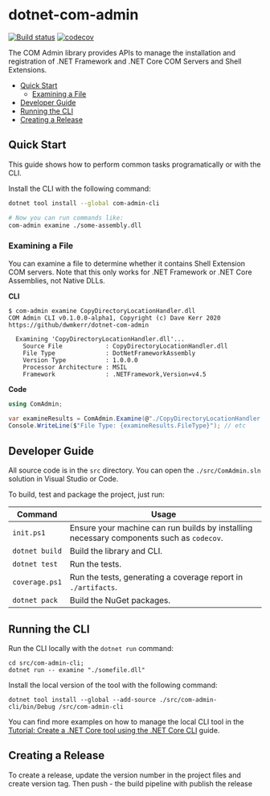 # dotnet-com-admin

[![Build status](https://ci.appveyor.com/api/projects/status/nueh3x0o7b7xsi4x?svg=true)](https://ci.appveyor.com/project/dwmkerr/dotnet-com-admin) [![codecov](https://codecov.io/gh/dwmkerr/dotnet-com-admin/branch/master/graph/badge.svg)](https://codecov.io/gh/dwmkerr/dotnet-com-admin)

The COM Admin library provides APIs to manage the installation and registration of .NET Framework and .NET Core COM Servers and Shell Extensions.

<!-- vim-markdown-toc GFM -->

* [Quick Start](#quick-start)
    * [Examining a File](#examining-a-file)
* [Developer Guide](#developer-guide)
* [Running the CLI](#running-the-cli)
* [Creating a Release](#creating-a-release)

<!-- vim-markdown-toc -->

## Quick Start

This guide shows how to perform common tasks programatically or with the CLI.

Install the CLI with the following command:

```sh
dotnet tool install --global com-admin-cli

# Now you can run commands like:
com-admin examine ./some-assembly.dll
```

### Examining a File

You can examine a file to determine whether it contains Shell Extension COM servers. Note that this only works for .NET Framework or .NET Core Assemblies, not Native DLLs.

**CLI**

```
$ com-admin examine CopyDirectoryLocationHandler.dll
COM Admin CLI v0.1.0.0-alpha1, Copyright (c) Dave Kerr 2020
https://github/dwmkerr/dotnet-com-admin

  Examining 'CopyDirectoryLocationHandler.dll'...
    Source File            : CopyDirectoryLocationHandler.dll
    File Type              : DotNetFrameworkAssembly
    Version Type           : 1.0.0.0
    Processor Architecture : MSIL
    Framework              : .NETFramework,Version=v4.5
```

**Code**

```cs
using ComAdmin;

var examineResults = ComAdmin.Examine(@"./CopyDirectoryLocationHandler.dll");
Console.WriteLine($"File Type: {examineResults.FileType}"); // etc
```
## Developer Guide

All source code is in the `src` directory. You can open the `./src/ComAdmin.sln` solution in Visual Studio or Code.

To build, test and package the project, just run:

| Command        | Usage                                                                                    |
|----------------|------------------------------------------------------------------------------------------|
| `init.ps1`     | Ensure your machine can run builds by installing necessary components such as `codecov`. |
| `dotnet build` | Build the library and CLI.                                                               |
| `dotnet test`  | Run the tests.                                                                           |
| `coverage.ps1` | Run the tests, generating a coverage report in `./artifacts`.                            |
| `dotnet pack`  | Build the NuGet packages.                                                                |

## Running the CLI

Run the CLI locally with the `dotnet run` command:

```
cd src/com-admin-cli;
dotnet run -- examine "./somefile.dll"
```

Install the local version of the tool with the following command:

```
dotnet tool install --global --add-source ./src/com-admin-cli/bin/Debug /src/com-admin-cli
```

You can find more examples on how to manage the local CLI tool in the [Tutorial: Create a .NET Core tool using the .NET Core CLI](https://docs.microsoft.com/en-us/dotnet/core/tools/global-tools-how-to-create) guide.

## Creating a Release

To create a release, update the version number in the project files and create version tag. Then push - the build pipeline with publish the release
